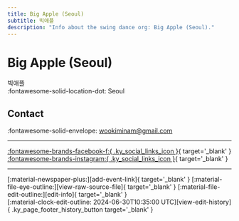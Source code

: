 ```yaml
---
title: Big Apple (Seoul)
subtitle: 빅애플
description: "Info about the swing dance org: Big Apple (Seoul)."
---
```


# Big Apple (Seoul)

빅애플  
:fontawesome-solid-location-dot: Seoul  


## Contact

:fontawesome-solid-envelope: <wookiminam@gmail.com>  

---

 [:fontawesome-brands-facebook-f:{ .ky_social_links_icon }](https://www.facebook.com/bbbigapple){ target='_blank' } [:fontawesome-brands-instagram:{ .ky_social_links_icon }](https://instagram.com/bigappleswing){ target='_blank' }

---

<div class="ky_page_footer" markdown>
<div class="ky_page_footer_trailing" markdown="span">
[:material-newspaper-plus:][add-event-link]{ target='_blank' }
[:material-file-eye-outline:][view-raw-source-file]{ target='_blank' }
[:material-file-edit-outline:][edit-info]{ target='_blank' }
</div>
<div class="ky_page_footer_leading" markdown="span">
[:material-clock-edit-outline: 2024-06-30T10:35:00 UTC][view-edit-history]{ .ky_page_footer_history_button target='_blank' }
</div>
</div>

[add-event-link]: https://github.com/swingdance/events/issues/new?assignees=&labels=add+event&projects=&template=02-add_entity.yml&title=%5Bko_KR%5D%20Add%20Event%3A%20%3CName%3E&region=ko_KR&province=Seoul&city=Seoul&org_id=big-apple-seoul "Add Event"
[view-raw-source-file]: https://github.com/swingdance/orgs/blob/main/ko_KR/big-apple-seoul.json "View Raw Source File"
[edit-info]: https://github.com/swingdance/orgs/issues/new?assignees=&labels=update+org&projects=&template=03-update_entity.yml&title=%5Bko_KR%5D%20Update%20Org%3A%20Big%20Apple%20%28Seoul%29&region=ko_KR&id=big-apple-seoul&name=Big%20Apple%20%28Seoul%29 "Edit Info"

[view-edit-history]: https://github.com/swingdance/orgs/commits/main/ko_KR/big-apple-seoul.json "View Edit History"
